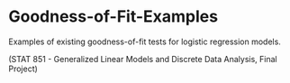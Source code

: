 # Goodness-of-Fit-Examples
 Examples of existing goodness-of-fit tests for logistic regression models.
 
 (STAT 851 - Generalized Linear Models and Discrete Data Analysis, Final Project)
